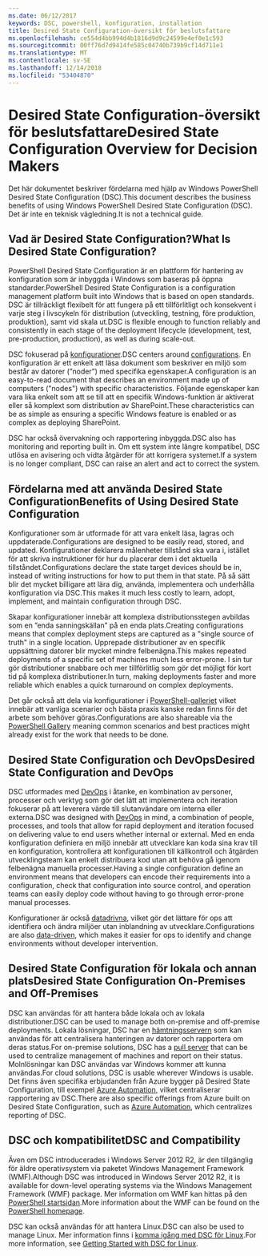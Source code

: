```yaml
---
ms.date: 06/12/2017
keywords: DSC, powershell, konfiguration, installation
title: Desired State Configuration-översikt för beslutsfattare
ms.openlocfilehash: ce554d4bb994d4b1816d9d9c24599e4ef0e1c593
ms.sourcegitcommit: 00ff76d7d9414fe585c04740b739b9cf14d711e1
ms.translationtype: MT
ms.contentlocale: sv-SE
ms.lasthandoff: 12/14/2018
ms.locfileid: "53404870"
---
```

# <a name="desired-state-configuration-overview-for-decision-makers"></a><span data-ttu-id="cd35e-103">Desired State Configuration-översikt för beslutsfattare</span><span class="sxs-lookup"><span data-stu-id="cd35e-103">Desired State Configuration Overview for Decision Makers</span></span>

<span data-ttu-id="cd35e-104">Det här dokumentet beskriver fördelarna med hjälp av Windows PowerShell Desired State Configuration (DSC).</span><span class="sxs-lookup"><span data-stu-id="cd35e-104">This document describes the business benefits of using Windows PowerShell Desired State Configuration (DSC).</span></span> <span data-ttu-id="cd35e-105">Det är inte en teknisk vägledning.</span><span class="sxs-lookup"><span data-stu-id="cd35e-105">It is not a technical guide.</span></span>

## <a name="what-is-desired-state-configuration"></a><span data-ttu-id="cd35e-106">Vad är Desired State Configuration?</span><span class="sxs-lookup"><span data-stu-id="cd35e-106">What Is Desired State Configuration?</span></span>

<span data-ttu-id="cd35e-107">PowerShell Desired State Configuration är en plattform för hantering av konfiguration som är inbyggda i Windows som baseras på öppna standarder.</span><span class="sxs-lookup"><span data-stu-id="cd35e-107">PowerShell Desired State Configuration is a configuration management platform built into Windows that is based on open standards.</span></span> <span data-ttu-id="cd35e-108">DSC är tillräckligt flexibelt för att fungera på ett tillförlitligt och konsekvent i varje steg i livscykeln för distribution (utveckling, testning, före produktion, produktion), samt vid skala ut.</span><span class="sxs-lookup"><span data-stu-id="cd35e-108">DSC is flexible enough to function reliably and consistently in each stage of the deployment lifecycle (development, test, pre-production, production), as well as during scale-out.</span></span>

<span data-ttu-id="cd35e-109">DSC fokuserad på [konfigurationer](../configurations/configurations.md).</span><span class="sxs-lookup"><span data-stu-id="cd35e-109">DSC centers around [configurations](../configurations/configurations.md).</span></span>
<span data-ttu-id="cd35e-110">En konfiguration är ett enkelt att läsa dokument som beskriver en miljö som består av datorer (”noder”) med specifika egenskaper.</span><span class="sxs-lookup"><span data-stu-id="cd35e-110">A configuration is an easy-to-read document that describes an environment made up of computers ("nodes") with specific characteristics.</span></span>
<span data-ttu-id="cd35e-111">Följande egenskaper kan vara lika enkelt som att se till att en specifik Windows-funktion är aktiverat eller så komplext som distribution av SharePoint.</span><span class="sxs-lookup"><span data-stu-id="cd35e-111">These characteristics can be as simple as ensuring a specific Windows feature is enabled or as complex as deploying SharePoint.</span></span>

<span data-ttu-id="cd35e-112">DSC har också övervakning och rapportering inbyggda.</span><span class="sxs-lookup"><span data-stu-id="cd35e-112">DSC also has monitoring and reporting built in.</span></span>
<span data-ttu-id="cd35e-113">Om ett system inte längre kompatibel, DSC utlösa en avisering och vidta åtgärder för att korrigera systemet.</span><span class="sxs-lookup"><span data-stu-id="cd35e-113">If a system is no longer compliant, DSC can raise an alert and act to correct the system.</span></span>

## <a name="benefits-of-using-desired-state-configuration"></a><span data-ttu-id="cd35e-114">Fördelarna med att använda Desired State Configuration</span><span class="sxs-lookup"><span data-stu-id="cd35e-114">Benefits of Using Desired State Configuration</span></span>

<span data-ttu-id="cd35e-115">Konfigurationer som är utformade för att vara enkelt läsa, lagras och uppdaterade.</span><span class="sxs-lookup"><span data-stu-id="cd35e-115">Configurations are designed to be easily read, stored, and updated.</span></span>
<span data-ttu-id="cd35e-116">Konfigurationer deklarera målenheter tillstånd ska vara i, istället för att skriva instruktioner för hur du placerar dem i det aktuella tillståndet.</span><span class="sxs-lookup"><span data-stu-id="cd35e-116">Configurations declare the state target devices should be in, instead of writing instructions for how to put them in that state.</span></span>
<span data-ttu-id="cd35e-117">På så sätt blir det mycket billigare att lära dig, använda, implementera och underhålla konfiguration via DSC.</span><span class="sxs-lookup"><span data-stu-id="cd35e-117">This makes it much less costly to learn, adopt, implement, and maintain configuration through DSC.</span></span>

<span data-ttu-id="cd35e-118">Skapar konfigurationer innebär att komplexa distributionsstegen avbildas som en ”enda sanningskällan” på en enda plats.</span><span class="sxs-lookup"><span data-stu-id="cd35e-118">Creating configurations means that complex deployment steps are captured as a "single source of truth" in a single location.</span></span>
<span data-ttu-id="cd35e-119">Upprepade distributioner av en specifik uppsättning datorer blir mycket mindre felbenägna.</span><span class="sxs-lookup"><span data-stu-id="cd35e-119">This makes repeated deployments of a specific set of machines much less error-prone.</span></span>
<span data-ttu-id="cd35e-120">I sin tur gör distributioner snabbare och mer tillförlitlig som gör det möjligt för kort tid på komplexa distributioner.</span><span class="sxs-lookup"><span data-stu-id="cd35e-120">In turn, making deployments faster and more reliable which enables a quick turnaround on complex deployments.</span></span>

<span data-ttu-id="cd35e-121">Det går också att dela via konfigurationer i [PowerShell-galleriet](https://powershellgallery.com) vilket innebär att vanliga scenarier och bästa praxis kanske redan finns för det arbete som behöver göras.</span><span class="sxs-lookup"><span data-stu-id="cd35e-121">Configurations are also shareable via the [PowerShell Gallery](https://powershellgallery.com) meaning common scenarios and best practices might already exist for the work that needs to be done.</span></span>


## <a name="desired-state-configuration-and-devops"></a><span data-ttu-id="cd35e-122">Desired State Configuration och DevOps</span><span class="sxs-lookup"><span data-stu-id="cd35e-122">Desired State Configuration and DevOps</span></span>

<span data-ttu-id="cd35e-123">DSC utformades med [DevOps](http://blogs.technet.com/b/ashleymcglone/archive/2015/11/20/devops-for-n00bs-ie-windows-people.aspx) i åtanke, en kombination av personer, processer och verktyg som gör det lätt att implementera och iteration fokuserar på att leverera värde till slutanvändare om interna eller externa.</span><span class="sxs-lookup"><span data-stu-id="cd35e-123">DSC was designed with [DevOps](http://blogs.technet.com/b/ashleymcglone/archive/2015/11/20/devops-for-n00bs-ie-windows-people.aspx) in mind, a combination of people, processes, and tools that allow for rapid deployment and iteration focused on delivering value to end users whether internal or external.</span></span>
<span data-ttu-id="cd35e-124">Med en enda konfiguration definiera en miljö innebär att utvecklare kan koda sina krav till en konfiguration, kontrollera att konfigurationen till källkontroll och åtgärden utvecklingsteam kan enkelt distribuera kod utan att behöva gå igenom felbenägna manuella processer.</span><span class="sxs-lookup"><span data-stu-id="cd35e-124">Having a single configuration define an environment means that developers can encode their requirements into a configuration, check that configuration into source control, and operation teams can easily deploy code without having to go through error-prone manual processes.</span></span>

<span data-ttu-id="cd35e-125">Konfigurationer är också [datadrivna](../configurations/configData.md), vilket gör det lättare för ops att identifiera och ändra miljöer utan inblandning av utvecklare.</span><span class="sxs-lookup"><span data-stu-id="cd35e-125">Configurations are also [data-driven](../configurations/configData.md), which makes it easier for ops to identify and change environments without developer intervention.</span></span>

## <a name="desired-state-configuration-on-premises-and-off-premises"></a><span data-ttu-id="cd35e-126">Desired State Configuration för lokala och annan plats</span><span class="sxs-lookup"><span data-stu-id="cd35e-126">Desired State Configuration On-Premises and Off-Premises</span></span>
<span data-ttu-id="cd35e-127">DSC kan användas för att hantera både lokala och av lokala distributioner.</span><span class="sxs-lookup"><span data-stu-id="cd35e-127">DSC can be used to manage both on-premise and off-premise deployments.</span></span>
<span data-ttu-id="cd35e-128">Lokala lösningar, DSC har en [hämtningsservern](../pull-server/pullServer.md) som kan användas för att centralisera hanteringen av datorer och rapportera om deras status.</span><span class="sxs-lookup"><span data-stu-id="cd35e-128">For on-premise solutions, DSC has a [pull server](../pull-server/pullServer.md) that can be used to centralize management of machines and report on their status.</span></span>
<span data-ttu-id="cd35e-129">Molnlösningar kan DSC användas var Windows kommer att kunna användas.</span><span class="sxs-lookup"><span data-stu-id="cd35e-129">For cloud solutions, DSC is usable wherever Windows is usable.</span></span>
<span data-ttu-id="cd35e-130">Det finns även specifika erbjudanden från Azure bygger på Desired State Configuration, till exempel [Azure Automation](https://azure.microsoft.com/en-us/documentation/services/automation/), vilket centraliserar rapportering av DSC.</span><span class="sxs-lookup"><span data-stu-id="cd35e-130">There are also specific offerings from Azure built on Desired State Configuration, such as [Azure Automation](https://azure.microsoft.com/en-us/documentation/services/automation/), which centralizes reporting of DSC.</span></span>

## <a name="dsc-and-compatibility"></a><span data-ttu-id="cd35e-131">DSC och kompatibilitet</span><span class="sxs-lookup"><span data-stu-id="cd35e-131">DSC and Compatibility</span></span>

<span data-ttu-id="cd35e-132">Även om DSC introducerades i Windows Server 2012 R2, är den tillgänglig för äldre operativsystem via paketet Windows Management Framework (WMF).</span><span class="sxs-lookup"><span data-stu-id="cd35e-132">Although DSC was introduced in Windows Server 2012 R2, it is available for down-level operating systems via the Windows Management Framework (WMF) package.</span></span>
<span data-ttu-id="cd35e-133">Mer information om WMF kan hittas på den [PowerShell startsidan](/powershell/).</span><span class="sxs-lookup"><span data-stu-id="cd35e-133">More information about the WMF can be found on the [PowerShell homepage](/powershell/).</span></span>

<span data-ttu-id="cd35e-134">DSC kan också användas för att hantera Linux.</span><span class="sxs-lookup"><span data-stu-id="cd35e-134">DSC can also be used to manage Linux.</span></span> <span data-ttu-id="cd35e-135">Mer information finns i [komma igång med DSC för Linux](../getting-started/lnxGettingStarted.md).</span><span class="sxs-lookup"><span data-stu-id="cd35e-135">For more information, see [Getting Started with DSC for Linux](../getting-started/lnxGettingStarted.md).</span></span>
